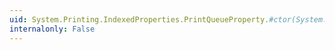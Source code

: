 ```yaml
---
uid: System.Printing.IndexedProperties.PrintQueueProperty.#ctor(System.String)
internalonly: False
---
```

